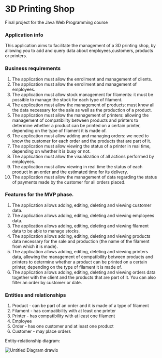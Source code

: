 # 3D Printing Shop
Final project for the Java Web Programming course

### Application info

This application aims to facilitate the management of a 3D printing shop, by allowing you to add and query data about employees,customers, products or printers.

### Business requirements

1. The application must allow the enrollment and management of clients.
2. The application must allow the enrollment and management of employees.
3. The application must allow stock management for filaments: it must be possible to manage the stock for each type of filament.
4. The application must allow the management of products: must know all the data necessary for the sale as well as the production of a product.
5. The application must allow the management of printers: allowing the management of compatibility between products and printers to determine whether a product can be printed on a certain printer, depending on the type of filament it is made of.
6. The application must allow adding and managing orders: we need to know the customer for each order and the products that are part of it.
7. The application must allow viewing the status of a printer in real time, depending on whether it is busy or not.
8. The application must allow the visualization of all actions performed by employees.
9. The application must allow viewing in real time the status of each product in an order and the estimated time for its delivery.
10. The application must allow the management of data regarding the status of payments made by the customer for all orders placed.

### Features for the MVP phase.
1. The application allows adding, editing, deleting and viewing customer data.
2. The application allows adding, editing, deleting and viewing employees data. 
3. The application allows adding, editing, deleting and viewing filament data to be able to manage stocks.
4. The application allows adding, editing, deleting and viewing products data necessary for the sale and production (the name of the filament from which it is made).
5. The application allows adding, editing, deleting and viewing printers data, allowing the management of compatibility between products and printers to determine whether a product can be printed on a certain printer, depending on the type of filament it is made of.
6. The application allows adding, editing, deleting and viewing orders data together with the client and the products that are part of it. You can also filter an order by customer or date.

### Entities and relationships

1. Product - can be part of an order and it is made of a type of filament
2. Filament - has compatibility with at least one printer 
3. Printer - has compatibility with at least one filament
4. Employee
5. Order -  has one customer and at least one product
6. Customer - may place orders

Entity-relationship diagram:

![Untitled Diagram drawio](https://github.com/alexion2001/3D-printing-shop-Java-Web-App/assets/96074975/5e6d811b-d18a-4838-a0fa-42aca0390d56)


